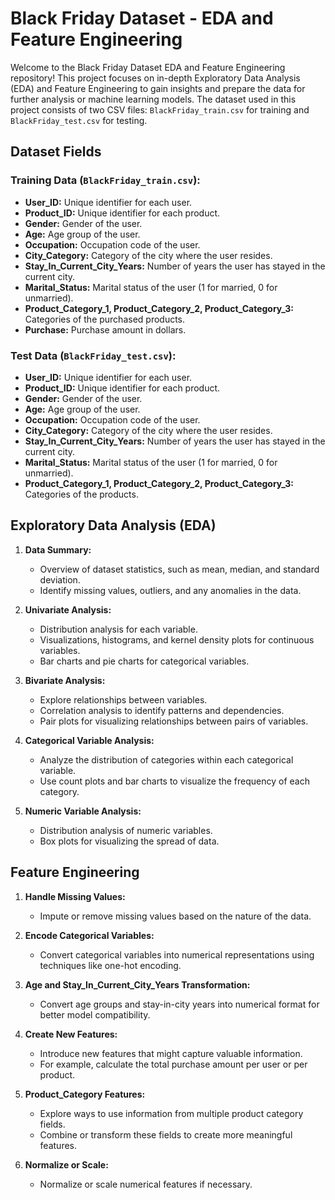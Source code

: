 # Black Friday Dataset - EDA and Feature Engineering

Welcome to the Black Friday Dataset EDA and Feature Engineering repository! This project focuses on in-depth Exploratory Data Analysis (EDA) and Feature Engineering to gain insights and prepare the data for further analysis or machine learning models. The dataset used in this project consists of two CSV files: `BlackFriday_train.csv` for training and `BlackFriday_test.csv` for testing.

## Dataset Fields

### Training Data (`BlackFriday_train.csv`):
- **User_ID:** Unique identifier for each user.
- **Product_ID:** Unique identifier for each product.
- **Gender:** Gender of the user.
- **Age:** Age group of the user.
- **Occupation:** Occupation code of the user.
- **City_Category:** Category of the city where the user resides.
- **Stay_In_Current_City_Years:** Number of years the user has stayed in the current city.
- **Marital_Status:** Marital status of the user (1 for married, 0 for unmarried).
- **Product_Category_1, Product_Category_2, Product_Category_3:** Categories of the purchased products.
- **Purchase:** Purchase amount in dollars.

### Test Data (`BlackFriday_test.csv`):
- **User_ID:** Unique identifier for each user.
- **Product_ID:** Unique identifier for each product.
- **Gender:** Gender of the user.
- **Age:** Age group of the user.
- **Occupation:** Occupation code of the user.
- **City_Category:** Category of the city where the user resides.
- **Stay_In_Current_City_Years:** Number of years the user has stayed in the current city.
- **Marital_Status:** Marital status of the user (1 for married, 0 for unmarried).
- **Product_Category_1, Product_Category_2, Product_Category_3:** Categories of the products.

## Exploratory Data Analysis (EDA)

1. **Data Summary:**
   - Overview of dataset statistics, such as mean, median, and standard deviation.
   - Identify missing values, outliers, and any anomalies in the data.

2. **Univariate Analysis:**
   - Distribution analysis for each variable.
   - Visualizations, histograms, and kernel density plots for continuous variables.
   - Bar charts and pie charts for categorical variables.

3. **Bivariate Analysis:**
   - Explore relationships between variables.
   - Correlation analysis to identify patterns and dependencies.
   - Pair plots for visualizing relationships between pairs of variables.

4. **Categorical Variable Analysis:**
   - Analyze the distribution of categories within each categorical variable.
   - Use count plots and bar charts to visualize the frequency of each category.

5. **Numeric Variable Analysis:**
   - Distribution analysis of numeric variables.
   - Box plots for visualizing the spread of data.

## Feature Engineering

1. **Handle Missing Values:**
   - Impute or remove missing values based on the nature of the data.

2. **Encode Categorical Variables:**
   - Convert categorical variables into numerical representations using techniques like one-hot encoding.

3. **Age and Stay_In_Current_City_Years Transformation:**
   - Convert age groups and stay-in-city years into numerical format for better model compatibility.

4. **Create New Features:**
   - Introduce new features that might capture valuable information.
   - For example, calculate the total purchase amount per user or per product.

5. **Product_Category Features:**
   - Explore ways to use information from multiple product category fields.
   - Combine or transform these fields to create more meaningful features.

6. **Normalize or Scale:**
   - Normalize or scale numerical features if necessary.